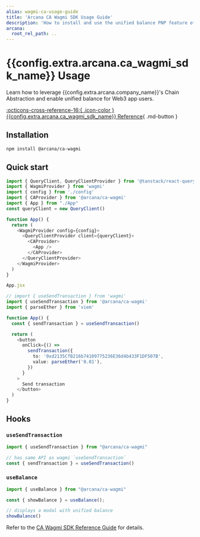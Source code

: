 ```yaml
---
alias: wagmi-ca-usage-guide
title: 'Arcana CA Wagmi SDK Usage Guide'
description: 'How to install and use the unified balance PNP feature of Arcana CA Wagmi SDK with a Wagmi app.'
arcana:
  root_rel_path: ..
---
```


<!--
Note, this is a pure markdown file with no mkdocs related tags or keywords. It is a copy 
of the file in the `ca` repo: https://github.com/arcana-network/ca-wagmi/blob/main/readme.md
-->

# {{config.extra.arcana.ca_wagmi_sdk_name}} Usage

Learn how to leverage {{config.extra.arcana.company_name}}'s Chain Abstraction and enable unified balance for Web3 app users.

[:octicons-cross-reference-16:{ .icon-color } {{config.extra.arcana.ca_wagmi_sdk_name}} Reference]({{config.extra.arcana.ca_wagmi_sdk_ref_url}}){ .md-button }

## Installation

```sh
npm install @arcana/ca-wagmi
```

## Quick start

```ts
import { QueryClient, QueryClientProvider } from '@tanstack/react-query'
import { WagmiProvider } from 'wagmi'
import { config } from './config'
import { CAProvider } from '@arcana/ca-wagmi'
import { App } from "./App"
const queryClient = new QueryClient()

function App() {
  return (
    <WagmiProvider config={config}>
      <QueryClientProvider client={queryClient}>
        <CAProvider>
          <App />
        </CAProvider>
      </QueryClientProvider>
    </WagmiProvider>
  )
}
```

```ts
App.jsx

// import { useSendTransaction } from 'wagmi'
import { useSendTransaction } from '@arcana/ca-wagmi'
import { parseEther } from 'viem'

function App() {
  const { sendTransaction } = useSendTransaction()

  return (
    <button
      onClick={() =>
        sendTransaction({
          to: '0xd2135CfB216b74109775236E36d4b433F1DF507B',
          value: parseEther('0.01'),
        })
      }
    >
      Send transaction
    </button>
  )
}
```

## Hooks

### `useSendTransaction`

```ts
import { useSendTransaction } from "@arcana/ca-wagmi"

// has same API as wagmi `useSendTransaction`
const { sendTransaction } = useSendTransaction() 
```

### `useBalance`

```ts
import { useBalance } from "@arcana/ca-wagmi"

const { showBalance } = useBalance();

// displays a modal with unified balance
showBalance()
```

Refer to the [CA Wagmi SDK Reference Guide](https://ca-wagmi-sdk-ref-guide.netlify.app/) for details.